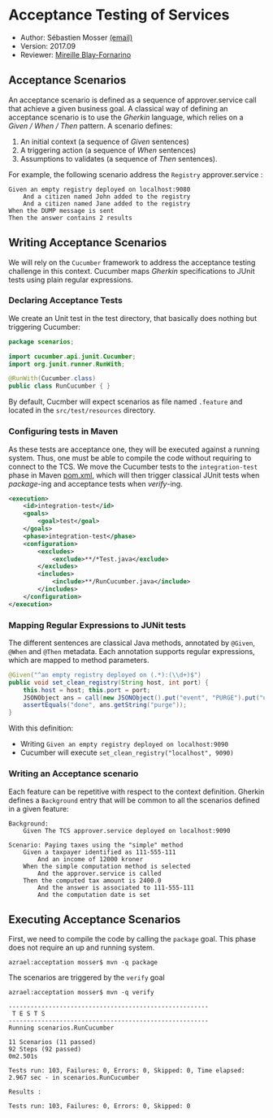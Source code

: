 # Acceptance Testing of Services

  * Author: Sébastien Mosser [(email)](mosser@i3s.unice.fr)
  * Version: 2017.09
  * Reviewer: [Mireille Blay-Fornarino](blay@i3s.unice.fr)

  
## Acceptance Scenarios

An acceptance scenario is defined as a sequence of approver.service call that achieve a given business goal. A classical way of defining an acceptance scenario is to use the _Gherkin_ language, which relies on a _Given / When / Then_ pattern. A scenario defines:

  1. An initial context (a sequence of _Given_ sentences)
  2. A triggering action (a sequence of _When_ sentences)
  3. Assumptions to validates (a sequence of _Then_ sentences).

For example, the following scenario address the `Registry` approver.service :

```gherkin
Given an empty registry deployed on localhost:9080
	And a citizen named John added to the registry
	And a citizen named Jane added to the registry
When the DUMP message is sent
Then the answer contains 2 results
``` 

## Writing Acceptance Scenarios

We will rely on the `Cucumber` framework to address the acceptance testing challenge in this context. Cucumber maps _Gherkin_ specifications to JUnit tests using plain regular expressions.

### Declaring Acceptance Tests

We create an Unit test in the test directory, that basically does nothing but triggering Cucumber:

```java
package scenarios;

import cucumber.api.junit.Cucumber;
import org.junit.runner.RunWith;

@RunWith(Cucumber.class)
public class RunCucumber { }
```

By default, Cucmber will expect scenarios as file named `.feature` and located in the `src/test/resources` directory.

### Configuring tests in Maven

As these tests are acceptance one, they will be executed against a running system. Thus, one must be able to compile the code without requiring to connect to the TCS. We move the Cucumber tests to the `integration-test` phase in Maven [pom.xml](https://github.com/polytechnice-si/5A-Microservices-Integration/blob/master/tests/acceptation/pom.xml), which will then trigger classical JUnit tests when _package_-ing and acceptance tests when _verify_-ing.

```xml
<execution>
	<id>integration-test</id>
	<goals>
		<goal>test</goal>
	</goals>
	<phase>integration-test</phase>
	<configuration>
		<excludes>
			<exclude>**/*Test.java</exclude>
		</excludes>
		<includes>
			<include>**/RunCucumber.java</include>
		</includes>
	</configuration>
</execution>
```


### Mapping Regular Expressions to JUNit tests

The different sentences are classical Java methods, annotated by `@Given`, `@When` and `@Then` metadata. Each annotation supports regular expressions, which are mapped to method parameters.

```java
@Given("^an empty registry deployed on (.*):(\\d+)$")
public void set_clean_registry(String host, int port) {
	this.host = host; this.port = port;
	JSONObject ans = call(new JSONObject().put("event", "PURGE").put("use_with", "caution"));
	assertEquals("done", ans.getString("purge"));
}
```

With this definition:

  - Writing `Given an empty registry deployed on localhost:9090`
  - Cucumber will execute `set_clean_registry("localhost", 9090)`

### Writing an Acceptance scenario

Each feature can be repetitive with respect to the context definition. Gherkin defines a `Background` entry that will be common to all the scenarios defined in a given feature:

```gherkin
Background:
	Given The TCS approver.service deployed on localhost:9090

Scenario: Paying taxes using the "simple" method
	Given a taxpayer identified as 111-555-111
		And an income of 12000 kroner
	When the simple computation method is selected
		And the approver.service is called
	Then the computed tax amount is 2400.0
		And the answer is associated to 111-555-111
		And the computation date is set
```

## Executing Acceptance Scenarios

First, we need to compile the code by calling the `package` goal. This phase does not require an up and running system.

```
azrael:acceptation mosser$ mvn -q package
```

The scenarios are triggered by the `verify` goal

```
azrael:acceptation mosser$ mvn -q verify

-------------------------------------------------------
 T E S T S
-------------------------------------------------------
Running scenarios.RunCucumber

11 Scenarios (11 passed)
92 Steps (92 passed)
0m2.501s

Tests run: 103, Failures: 0, Errors: 0, Skipped: 0, Time elapsed: 2.967 sec - in scenarios.RunCucumber

Results :

Tests run: 103, Failures: 0, Errors: 0, Skipped: 0
```
